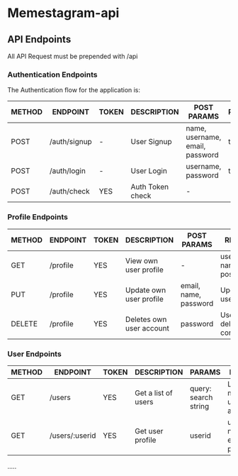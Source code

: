 # Memestagram-api

## API Endpoints

All API Request must be prepended with /api


### Authentication Endpoints

The Authentication flow for the application is:

METHOD | ENDPOINT         | TOKEN | DESCRIPTION              | POST PARAMS                                     | RETURNS
-------|------------------|-------|--------------------------|-------------------------------------------------|--------------------
POST   | /auth/signup     | -     | User Signup              | name, username, email, password                 | token
POST   | /auth/login      | -     | User Login               | username, password                              | token
POST   | /auth/check      | YES   | Auth Token check         | -                                               |


### Profile Endpoints


METHOD | ENDPOINT         | TOKEN | DESCRIPTION              | POST PARAMS                                     | RETURNS
-------|------------------|-------|--------------------------|-------------------------------------------------|--------------------
GET    | /profile         | YES   | View own user profile    | -                                               | username, name, email, posts
PUT    | /profile         | YES   | Update own user profile  | email, name, password                           | Updated user data
DELETE | /profile         | YES   | Deletes own user account | password                                        | User deletion confirmation

### User Endpoints

METHOD | ENDPOINT         | TOKEN | DESCRIPTION              | PARAMS                                          | RETURNS
-------|------------------|-------|--------------------------|-------------------------------------------------|--------------------
GET    | /users           | YES   | Get a list of users      | query: search string                            | List of matching usernames and ids
GET    | /users/:userid   | YES   | Get user profile         | userid                                          | username, name, email, posts
.....
